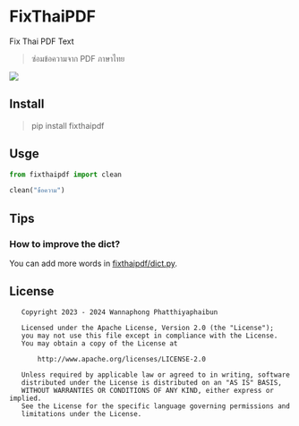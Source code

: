 # FixThaiPDF
Fix Thai PDF Text

> ซ่อมข้อความจาก PDF ภาษาไทย

[![](https://colab.research.google.com/assets/colab-badge.svg)](https://colab.research.google.com/github/wannaphong/fixthaipdf/blob/main/notebooks/test.ipynb)

## Install

> pip install fixthaipdf

## Usge

```python
from fixthaipdf import clean

clean("ข้้อความ")
```

## Tips

### How to improve the dict?

You can add more words in [fixthaipdf/dict.py](https://github.com/wannaphong/fixthaipdf/blob/main/fixthaipdf/dict.py).


## License

```
   Copyright 2023 - 2024 Wannaphong Phatthiyaphaibun

   Licensed under the Apache License, Version 2.0 (the "License");
   you may not use this file except in compliance with the License.
   You may obtain a copy of the License at

       http://www.apache.org/licenses/LICENSE-2.0

   Unless required by applicable law or agreed to in writing, software
   distributed under the License is distributed on an "AS IS" BASIS,
   WITHOUT WARRANTIES OR CONDITIONS OF ANY KIND, either express or implied.
   See the License for the specific language governing permissions and
   limitations under the License.
 ```
